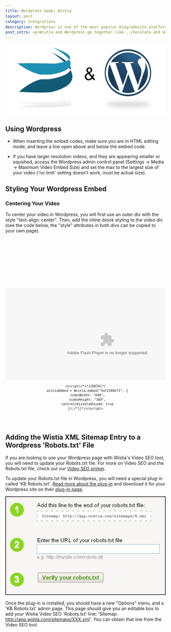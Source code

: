 ```yaml
---
title: Wordpress &amp; Wistia
layout: post
category: Integrations
description: Wordpress is one of the most popular blog/website platforms out there, and Wistia videos work quite well in the Wordpress environment. 
post_intro: <p>Wistia and Wordpress go together like...chocolate and marshmallow (insert your favorite food pairing).</p><p>Wordpress is a great platform, but it's not always so nice to things like iframes and javascript (which are essential for video embed codes). To prevent issues with your Wistia embeds in Wordpress, we built the <a href="http://wordpress.org/extend/plugins/wistia-wordpress-oembed-plugin">Wistia Wordpress Plug-in</a>.</p><p>If you're using Wistia with Wordpress, we strongly recommend you install the plug-in!</p>
---
```


<div class="post_image center"><img src="/images/wistia_wordpress.png" alt="wistia_wordpress" /></div>

## Using Wordpress

*  When inserting the embed codes, make sure you are in HTML editing mode, and leave a line open above and below the embed code.

*  If you have larger resolution videos, and they are appearing smaller or squished, access the Wordpress admin control panel (Settings -> Media -> Maximum Video Embed Size) and set the max to the largest size of your video ('no limit' setting doesn't work, must be actual size).

## Styling Your Wordpress Embed

### Centering Your Video

To center your video in Wordpress, you will first use an outer div with the style "text-align: center".  Then, add the inline-block styling to the video div (see the code below, the "style" attributes in both divs can be copied to your own page).

<pre><code class='language-markup'>
<div id="the_video" style="text-align: center;">

  <div id="wistia_5af2188e71" style="width:640px;height:360px;display: inline-block; *display: inline; margin: 0 auto; vertical-align: top;  zoom: 1;" data-video-width="640" data-video-height="360">
    <object id="wistia_5af2188e71_seo" classid="clsid:D27CDB6E-AE6D-11cf-96B8-444553540000" style="display:block;height:100%;position:relative;width:100%;">
    <param name="movie" value="http://embed.wistia.com/flash/embed_player_v2.0.swf?2012-02-08"></param><param name="allowfullscreen" value="true"></param>
    <param name="allowscriptaccess" value="always"></param><param name="wmode" value="opaque"></param>
    <param name="flashvars" value="videoUrl=http://embed.wistia.com/deliveries/008ea72d13517143c0e738b91aca90aa9a17ab98.bin&&hdUrl=http://embed.wistia.com/deliveries/39aacc9a8f142e920273ed35d62dbc6fefd04acd.bin&stillUrl=http://embed.wistia.com/deliveries/44f16ff951e71f077d458933fd68ec02a35bd23d.bin"></param>
    <embed src="http://embed.wistia.com/flash/embed_player_v2.0.swf?2012-02-08" type="application/x-shockwave-flash" allowfullscreen="true" allowscriptaccess="always" wmode="opaque" flashvars="videoUrl=http://embed.wistia.com/deliveries/008ea72d13517143c0e738b91aca90aa9a17ab98.bin&hdUrl=http://embed.wistia.com/deliveries/39aacc9a8f142e920273ed35d62dbc6fefd04acd.bin&stillUrl=http://embed.wistia.com/deliveries/44f16ff951e71f077d458933fd68ec02a35bd23d.bin" style="display:block;height:100%;position:relative;width:100%;"></embed></object></div>
    <script charset="ISO-8859-1" src="http://fast.wistia.com/static/E-v1.js"></script>
    <script>/*<![CDATA[*/
      wistiaEmbed = Wistia.embed("5af2188e71", {
      videoWidth: "640",
      videoHeight: "360",
      controlsVisibleOnLoad: true
    });/*]]*/</script>

</div>
</code></pre>


## Adding the Wistia XML Sitemap Entry to a Wordpress 'Robots.txt' File

If you are looking to use your Wordpress page with Wistia's Video SEO tool, you will need to update your Robots.txt file.  For more on Video SEO and the Robots.txt file, check out our [Video SEO primer](/video-seo#setup.html).

To update your Robots.txt file in Wordpress, you will need a special plug-in called 'KB Robots.txt'.  [Read more about the plug-in](http://adambrown.info/b/widgets/kb-robots-txt) and download it for your Wordpress site on their [plug-in page](http://wordpress.org/extend/plugins/kb-robotstxt).

<div class="post_image float_right"><img src="/images/video-seo-setup2.png" alt="video-seo-setup2" /></div>

Once the plug-in is installed, you should have a new "Options" menu, and a 'KB Robots.txt' admin page.  This page should give you an editable box to add your Wistia Video SEO 'Robots.txt' line: 'Sitemap: http://app.wistia.com/sitemaps/XXX.xml'.  You can obtain that line from the Video SEO tool.


